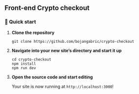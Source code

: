 ## Front-end Crypto checkout

### 🚀 Quick start

1.  **Clone the repository**

    ```shell
    git clone https://github.com/bojangabric/crypto-checkout
    ```

2.  **Navigate into your new site’s directory and start it up**

    ```shell
    cd crypto-checkout
    npm install
    npm run dev
    ```

3.  **Open the source code and start editing**

    Your site is now running at `http://localhost:3000`!
